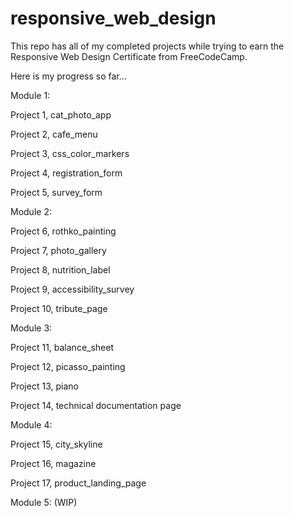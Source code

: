 # responsive_web_design

This repo has all of my completed projects while trying to earn 
the Responsive Web Design Certificate from FreeCodeCamp.

Here is my progress so far...

Module 1:

Project 1, cat_photo_app

Project 2, cafe_menu

Project 3, css_color_markers

Project 4, registration_form

Project 5, survey_form



Module 2:

Project 6, rothko_painting

Project 7, photo_gallery

Project 8, nutrition_label

Project 9, accessibility_survey

Project 10, tribute_page



Module 3:

Project 11, balance_sheet

Project 12, picasso_painting

Project 13, piano

Project 14, technical documentation page



Module 4:

Project 15, city_skyline

Project 16, magazine

Project 17, product_landing_page



Module 5: (WIP)